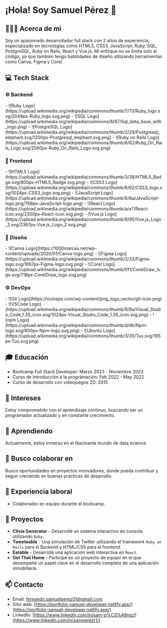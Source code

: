 # ¡Hola! Soy Samuel Pérez 👋

## 🙋🏽‍♂️ Acerca de mí
Soy un apasionado desarrollador full stack con 2 años de experiencia, especializado en tecnologías como HTML5, CSS3, JavaScript, Ruby, SQL, PostgreSQL, Ruby on Rails, React y Vue.js. Mi enfoque no se limita solo al código, ya que también tengo habilidades de diseño utilizando herramientas como Canva, Figma y Corel.

## 💻 Tech Stack

### ⚙️ Backend
  <div id="backend" style="display: grid; grid-template-columns: repeat(auto-fill, minmax(250px, 1fr)); justify-content: center; align-items: center; gap: 10px;">
  - ![Ruby Logo](https://upload.wikimedia.org/wikipedia/commons/thumb/7/73/Ruby_logo.svg/2048px-Ruby_logo.svg.png)
  - ![SQL Logo](https://upload.wikimedia.org/wikipedia/commons/8/87/Sql_data_base_with_logo.png)
  - ![PostgreSQL Logo](https://upload.wikimedia.org/wikipedia/commons/thumb/2/29/Postgresql_elephant.svg/1200px-Postgresql_elephant.svg.png)
  - ![Ruby on Rails Logo](https://upload.wikimedia.org/wikipedia/commons/thumb/6/62/Ruby_On_Rails_Logo.svg/2560px-Ruby_On_Rails_Logo.svg.png)
  </div>
  
### 🚀 Frontend
  <div id="frontend" style="display: grid; grid-template-columns: repeat(auto-fill, minmax(250px, 1fr)); justify-content: center; align-items: center; gap: 10px;">
  - ![HTML5 Logo](https://upload.wikimedia.org/wikipedia/commons/thumb/3/38/HTML5_Badge.svg/800px-HTML5_Badge.svg.png)
  - ![CSS3 Logo](https://upload.wikimedia.org/wikipedia/commons/thumb/6/62/CSS3_logo.svg/1024px-CSS3_logo.svg.png)
  - ![JavaScript Logo](https://upload.wikimedia.org/wikipedia/commons/thumb/6/6a/JavaScript-logo.png/768px-JavaScript-logo.png)
  - ![React Logo](https://upload.wikimedia.org/wikipedia/commons/thumb/a/a7/React-icon.svg/2300px-React-icon.svg.png)
  - ![Vue.js Logo](https://upload.wikimedia.org/wikipedia/commons/thumb/9/95/Vue.js_Logo_2.svg/2367px-Vue.js_Logo_2.svg.png)
  </div>
  
### 🎨 Diseño
  <div id="design" style="display: grid; grid-template-columns: repeat(auto-fill, minmax(250px, 1fr)); justify-content: center; align-items: center; gap: 10px;">
  - ![Canva Logo](https://1000marcas.net/wp-content/uploads/2020/01/Canva-logo.png)
  - ![Figma Logo](https://upload.wikimedia.org/wikipedia/commons/thumb/3/33/Figma-logo.svg/1667px-Figma-logo.svg.png)
  - ![Corel Logo](https://upload.wikimedia.org/wikipedia/commons/thumb/f/f1/CorelDraw_logo.svg/718px-CorelDraw_logo.svg.png)
  </div>
  
### ⚙️ DevOps
  <div id="devops" style="display: grid; grid-template-columns: repeat(auto-fill, minmax(250px, 1fr)); justify-content: center; align-items: center; gap: 10px;">
  - ![Git Logo](https://iconape.com/wp-content/png_logo_vector/git-icon.png)
  - ![VSCode Logo](https://upload.wikimedia.org/wikipedia/commons/thumb/9/9a/Visual_Studio_Code_1.35_icon.svg/1024px-Visual_Studio_Code_1.35_icon.svg.png)
  - ![npm Logo](https://upload.wikimedia.org/wikipedia/commons/thumb/d/db/Npm-logo.svg/800px-Npm-logo.svg.png)
  - ![Ubuntu Logo](https://upload.wikimedia.org/wikipedia/commons/thumb/3/35/Tux.svg/165px-Tux.svg.png)
  </div>

## 🎓 Educación

- Bootcamp Full Stack Developer: Marzo 2023 - Noviembre 2023
- Curso de Introducción a la programación: Feb 2022 - May 2022
- Curso de desarrollo con videojuegos 2D: 2015

## 👀 Intereses

Estoy comprometido con el aprendizaje continuo, buscando ser un programador actualizado y en constante crecimiento.

## 🌱 Aprendiendo

Actualmente, estoy inmerso en el fascinante mundo de data science.

## 💞️ Busco colaborar en

Busco oportunidades en proyectos innovadores, donde pueda contribuir y seguir creciendo en buenas prácticas de desarrollo.

## 💼 Experiencia laboral

- Colaborador en equipo durante el bootcamp.

## 🌱 Proyectos

- **Clivia Generator** - Desarrollé un sistema interactivo en consola utilizando `Ruby`.
- **Tweeteable** - Una simulación de Twitter utilizando el framework `Ruby on Rails` para el Backend y HTML/CSS para el frontend.
- **Eatable** - Desarrollé una aplicación web interactiva en `React`.
- **Get That Home** - Participé en un proyecto de equipo en el que desempeñé un papel clave en el desarrollo completo de una aplicación inmobiliaria.

## 📫 Contacto

- Email: fernando.samuelperez01@gmail.com
- Sitio web: [https://portfolio-samuel-developer.netlify.app/](https://portfolio-samuel-developer.netlify.app/)
- LinkedIn: [https://www.linkedin.com/in/sam-p%C3%A9rez/](https://www.linkedin.com/in/samperezr1/)
